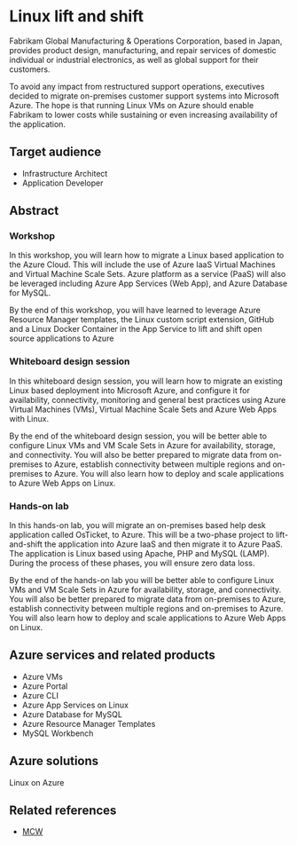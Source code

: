 # Linux lift and shift

Fabrikam Global Manufacturing & Operations Corporation, based in Japan, provides product design, manufacturing, and repair services of domestic individual or industrial electronics, as well as global support for their customers. 

To avoid any impact from restructured support operations, executives decided to migrate on-premises customer support systems into Microsoft Azure. The hope is that running Linux VMs on Azure should enable Fabrikam to lower costs while sustaining or even increasing availability of the application.

## Target audience

- Infrastructure Architect
- Application Developer

## Abstract

### Workshop

In this workshop, you will learn how to migrate a Linux based application to the Azure Cloud. This will include the use of Azure IaaS Virtual Machines and Virtual Machine Scale Sets. Azure platform as a service (PaaS) will also be leveraged including Azure App Services (Web App), and Azure Database for MySQL. 

By the end of this workshop, you will have learned to leverage Azure Resource Manager templates, the Linux custom script extension, GitHub and a Linux Docker Container in the App Service to lift and shift open source applications to Azure

### Whiteboard design session

In this whiteboard design session, you will learn how to migrate an existing Linux based deployment into Microsoft Azure, and configure it for availability, connectivity, monitoring and general best practices using Azure Virtual Machines (VMs), Virtual Machine Scale Sets and Azure Web Apps with Linux.

By the end of the whiteboard design session, you will be better able to configure Linux VMs and VM Scale Sets in Azure for availability, storage, and connectivity. You will also be better prepared to migrate data from on-premises to Azure, establish connectivity between multiple regions and on-premises to Azure. You will also learn how to deploy and scale applications to Azure Web Apps on Linux.

### Hands-on lab
In this hands-on lab, you will migrate an on-premises based help desk application called OsTicket, to Azure. This will be a two-phase project to lift-and-shift the application into Azure IaaS and then migrate it to Azure PaaS. The application is Linux based using Apache, PHP and MySQL (LAMP). During the process of these phases, you will ensure zero data loss.

By the end of the hands-on lab you will be better able to configure Linux VMs and VM Scale Sets in Azure for availability, storage, and connectivity. You will also be better prepared to migrate data from on-premises to Azure, establish connectivity between multiple regions and on-premises to Azure. You will also learn how to deploy and scale applications to Azure Web Apps on Linux.

## Azure services and related products

- Azure VMs
- Azure Portal
- Azure CLI
- Azure App Services on Linux
- Azure Database for MySQL
- Azure Resource Manager Templates
- MySQL Workbench

## Azure solutions
Linux on Azure

## Related references
- [MCW](https://github.com/Microsoft/MCW)
